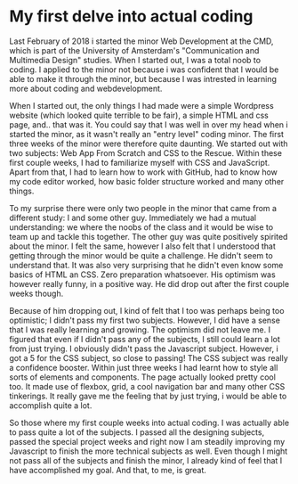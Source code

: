 # My first delve into actual coding

Last February of 2018 i started the minor Web Development at the CMD, which is part of the University of Amsterdam's "Communication and Multimedia Design" studies. When I started out, I was a total noob to coding. I applied to the minor not because i was confident that I would be able to make it through the minor, but because I was intrested in learning more about coding and webdevelopment.

When I started out, the only things I had made were a simple Wordpress website (which looked quite terrible to be fair), a simple HTML and css page, and.. that was it. You could say that I was well in over my head when i started the minor, as it wasn't really an "entry level" coding minor. The first three weeks of the minor were therefore quite daunting. We started out with two subjects: Web App From Scratch and CSS to the Rescue. Within these first couple weeks, I had to familiarize myself with CSS and JavaScript. Apart from that, I had to learn how to work with GitHub, had to know how my code editor worked, how basic folder structure worked and many other things. 

To my surprise there were only two people in the minor that came from a different study: I and some other guy. Immediately we had a mutual understanding: we where the noobs of the class and it would be wise to team up and tackle this together. The other guy was quite positively spirited about the minor. I felt the same, however I also felt that I understood that getting through the minor would be quite a challenge. He didn't seem to understand that. It was also very surprising that he didn't even know some basics of HTML an CSS. Zero preparation whatsoever. His optimism was however really funny, in a positive way. He did drop out after the first couple weeks though. 

Because of him dropping out, I kind of felt that I too was perhaps being too optimistic; I didn't pass my first two subjects. However, I did have a sense that I was really learning and growing. The optimism did not leave me. I figured that even if I didn't pass any of the subjects, I still could learn a lot from just trying. I obviously didn't pass the Javascript subject. However, i got a 5 for the CSS subject, so close to passing! The CSS subject was really a confidence booster. Within just three weeks I had learnt how to style all sorts of elements and components. The page actually looked pretty cool too. It made use of flexbox, grid, a cool navigation bar and many other CSS tinkerings. It really gave me the feeling that by just trying, i would be able to accomplish quite a lot. 

So those where my first couple weeks into actual coding. I was actually able to pass quite a lot of the subjects. I passed all the designing subjects, passed the special project weeks and right now I am steadily improving my Javascript to finish the more technical subjects as well. Even though I might not pass all of the subjects and finish the minor, I already kind of feel that I have accomplished my goal. And that, to me, is great.


